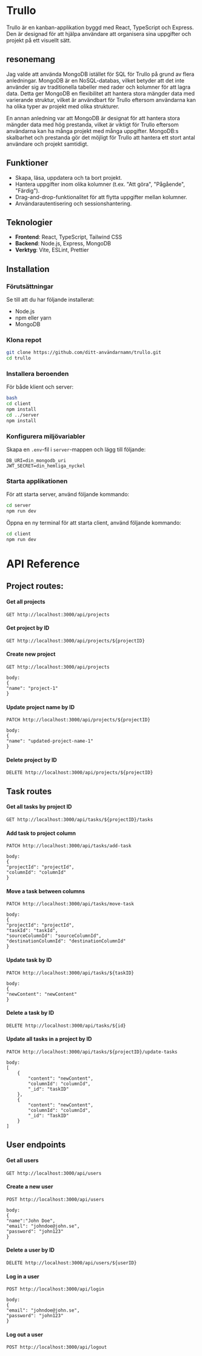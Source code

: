 # Trullo

Trullo är en kanban-applikation byggd med React, TypeScript och Express. Den är designad för att hjälpa användare att organisera sina uppgifter och projekt på ett visuellt sätt.

## resonemang

Jag valde att använda MongoDB istället för SQL för Trullo på grund av flera anledningar. MongoDB är en NoSQL-databas, vilket betyder att det inte använder sig av traditionella tabeller med rader och kolumner för att lagra data. Detta ger MongoDB en flexibilitet att hantera stora mängder data med varierande struktur, vilket är användbart för Trullo eftersom användarna kan ha olika typer av projekt med olika strukturer.

En annan anledning var att MongoDB är designat för att hantera stora mängder data med hög prestanda, vilket är viktigt för Trullo eftersom användarna kan ha många projekt med många uppgifter. MongoDB:s skalbarhet och prestanda gör det möjligt för Trullo att hantera ett stort antal användare och projekt samtidigt.

## Funktioner

-   Skapa, läsa, uppdatera och ta bort projekt.
-   Hantera uppgifter inom olika kolumner (t.ex. "Att göra", "Pågående", "Färdig").
-   Drag-and-drop-funktionalitet för att flytta uppgifter mellan kolumner.
-   Användarautentisering och sessionshantering.

## Teknologier

-   **Frontend**: React, TypeScript, Tailwind CSS
-   **Backend**: Node.js, Express, MongoDB
-   **Verktyg**: Vite, ESLint, Prettier

## Installation

### Förutsättningar

Se till att du har följande installerat:

-   Node.js
-   npm eller yarn
-   MongoDB

### Klona repot

```bash
git clone https://github.com/ditt-användarnamn/trullo.git
cd trullo
```

### Installera beroenden

För både klient och server:

```bash
bash
cd client
npm install
cd ../server
npm install
```

### Konfigurera miljövariabler

Skapa en `.env`-fil i `server`-mappen och lägg till följande:

```env
DB_URI=din_mongodb_uri
JWT_SECRET=din_hemliga_nyckel
```

### Starta applikationen

För att starta server, använd följande kommando:

```bash
cd server
npm run dev
```

Öppna en ny terminal för att starta client, använd följande kommando:

```bash
cd client
npm run dev
```

# API Reference

## Project routes:

#### Get all projects

```http
GET http://localhost:3000/api/projects
```

#### Get project by ID

```http
GET http://localhost:3000/api/projects/${projectID}
```

#### Create new project

```http
GET http://localhost:3000/api/projects

body:
{
"name": "project-1"
}
```

#### Update project name by ID

```http
PATCH http://localhost:3000/api/projects/${projectID}

body:
{
"name": "updated-project-name-1"
}
```

#### Delete project by ID

```http
DELETE http://localhost:3000/api/projects/${projectID}
```

## Task routes

#### Get all tasks by project ID

```http
GET http://localhost:3000/api/tasks/${projectID}/tasks
```

#### Add task to project column

```http
PATCH http://localhost:3000/api/tasks/add-task

body:
{
"projectId": "projectId",
"columnId": "columnId"
}
```

#### Move a task between columns

```http
PATCH http://localhost:3000/api/tasks/move-task

body:
{
"projectId": "projectId",
"taskId": "taskId",
"sourceColumnId": "sourceColumnId",
"destinationColumnId": "destinationColumnId"
}
```

#### Update task by ID

```http
PATCH http://localhost:3000/api/tasks/${taskID}

body:
{
"newContent": "newContent"
}
```

#### Delete a task by ID

```http
DELETE http://localhost:3000/api/tasks/${id}
```

#### Update all tasks in a project by ID

```http
PATCH http://localhost:3000/api/tasks/${projectID}/update-tasks

body:
[
    {
        "content": "newContent",
        "columnId": "columnId",
        "_id": "taskID"
    },
    {
        "content": "newContent",
        "columnId": "columnId",
        "_id": "TaskID"
    }
]
```

## User endpoints

#### Get all users

```http
GET http://localhost:3000/api/users
```

#### Create a new user

```http
POST http://localhost:3000/api/users

body:
{
"name":"John Doe",
"email": "johndoe@john.se",
"password": "john123"
}
```

#### Delete a user by ID

```http
DELETE http://localhost:3000/api/users/${userID}
```

#### Log in a user

```http
POST http://localhost:3000/api/login

body:
{
"email": "johndoe@john.se",
"password": "john123"
}
```

#### Log out a user

```http
POST http://localhost:3000/api/logout
```
